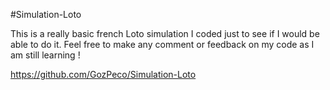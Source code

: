 #Simulation-Loto

This is a really basic french Loto simulation I coded just to see if I would be able to do it. Feel free to make any comment or feedback on my code as I am still learning !


https://github.com/GozPeco/Simulation-Loto
